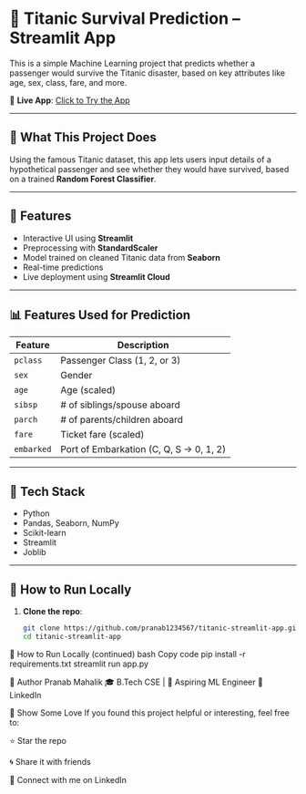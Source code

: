# 🚢 Titanic Survival Prediction – Streamlit App

This is a simple Machine Learning project that predicts whether a passenger would survive the Titanic disaster, based on key attributes like age, sex, class, fare, and more.

🔗 **Live App**: [Click to Try the App](https://pranab1234567-titanic-streamlit-app.streamlit.app)

---

## 🧠 What This Project Does

Using the famous Titanic dataset, this app lets users input details of a hypothetical passenger and see whether they would have survived, based on a trained **Random Forest Classifier**.

---

## 🎯 Features

- Interactive UI using **Streamlit**
- Preprocessing with **StandardScaler**
- Model trained on cleaned Titanic data from **Seaborn**
- Real-time predictions
- Live deployment using **Streamlit Cloud**

---

## 📊 Features Used for Prediction

| Feature        | Description                                |
|----------------|--------------------------------------------|
| `pclass`       | Passenger Class (1, 2, or 3)               |
| `sex`          | Gender                                     |
| `age`          | Age (scaled)                               |
| `sibsp`        | # of siblings/spouse aboard                |
| `parch`        | # of parents/children aboard               |
| `fare`         | Ticket fare (scaled)                       |
| `embarked`     | Port of Embarkation (C, Q, S → 0, 1, 2)     |

---

## 🧰 Tech Stack

- Python
- Pandas, Seaborn, NumPy
- Scikit-learn
- Streamlit
- Joblib

---

## 🚀 How to Run Locally

1. **Clone the repo**:
   ```bash
   git clone https://github.com/pranab1234567/titanic-streamlit-app.git
   cd titanic-streamlit-app
🚀 How to Run Locally (continued)
bash
Copy code
   pip install -r requirements.txt
   streamlit run app.py

👤 Author
Pranab Mahalik
🎓 B.Tech CSE | 🧠 Aspiring ML Engineer
🔗 LinkedIn

🌟 Show Some Love
If you found this project helpful or interesting, feel free to:

⭐ Star the repo

🌀 Share it with friends

💬 Connect with me on LinkedIn


   
